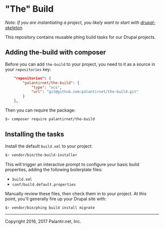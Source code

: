 # "The" Build

_Note: If you are instantiating a project, you likely want to start with [drupal-skeleton](https://github.com/palantirnet/drupal-skeleton)._

This repository contains reusable phing build tasks for our Drupal projects.

## Adding the-build with composer

Before you can add `the-build` to your project, you need to it as a source in your `repositories` key:

```json
    "repositories": {
        "palantirnet/the-build": {
            "type": "vcs",
            "url": "git@github.com:palantirnet/the-build.git"
        }
    },
```

Then you can require the package:

```sh
$> composer require palantirnet/the-build
```

## Installing the tasks

Install the default `build.xml` to your project:

```sh
$> vendor/bin/the-build-installer
```

This will trigger an interactive prompt to configure your basic build properties, adding the following boilerplate files:

* `build.xml`
* `conf/build.default.properties`

Manually review these files, then check them in to your project. At this point, you'll generally fire up your Drupal site with:

```sh
$> vendor/bin/phing build install migrate
```

----
Copyright 2016, 2017 Palantir.net, Inc.
